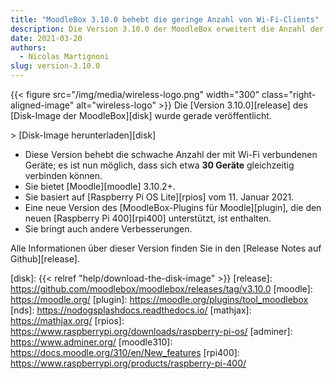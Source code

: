 ```yaml
---
title: "MoodleBox 3.10.0 behebt die geringe Anzahl von Wi-Fi-Clients"
description: Die Version 3.10.0 der MoodleBox erweitert die Anzahl der gleichzeitig über Wi-Fi verbundenen Geräte auf ca. 30 Geräte.
date: 2021-03-20
authors:
  - Nicolas Martignoni
slug: version-3.10.0
---
```


{{< figure src="/img/media/wireless-logo.png" width="300" class="right-aligned-image" alt="wireless-logo" >}}
Die [Version 3.10.0][release] des [Disk-Image der MoodleBox][disk] wurde gerade veröffentlicht.

&gt; [Disk-Image herunterladen][disk]

  - Diese Version behebt die schwache Anzahl der mit Wi-Fi verbundenen Geräte; es ist nun möglich, dass sich etwa __30 Geräte__ gleichzeitig verbinden können.
  - Sie bietet [Moodle][moodle] 3.10.2+.
  - Sie basiert auf [Raspberry Pi OS Lite][rpios] vom 11. Januar 2021.
  - Eine neue Version des [MoodleBox-Plugins für Moodle][plugin], die den neuen [Raspberry Pi 400][rpi400] unterstützt, ist enthalten.
  - Sie bringt auch andere Verbesserungen.

Alle Informationen über dieser Version finden Sie in den [Release Notes auf Github][release].

 [disk]: {{< relref "help/download-the-disk-image" >}}
 [release]: https://github.com/moodlebox/moodlebox/releases/tag/v3.10.0
 [moodle]: https://moodle.org/
 [plugin]: https://moodle.org/plugins/tool_moodlebox
 [nds]: https://nodogsplashdocs.readthedocs.io/
 [mathjax]: https://mathjax.org/
 [rpios]: https://www.raspberrypi.org/downloads/raspberry-pi-os/
 [adminer]: https://www.adminer.org/
 [moodle310]: https://docs.moodle.org/310/en/New_features
 [rpi400]: https://www.raspberrypi.org/products/raspberry-pi-400/
